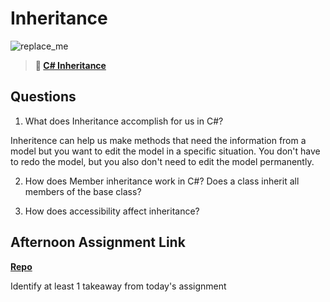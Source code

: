 # Inheritance

![replace_me](https://codeworks.blob.core.windows.net/public/assets/img/illustrations/placeholder.svg)

> **📖 [C# Inheritance](https://codeworksacademy.com/fs-student-guide/resources/wk10/04-Inheritance)**

## Questions

1. What does Inheritance accomplish for us in C#?

Inheritence can help us make methods that need the information from a model but you want to edit the model in a specific situation. You don't have to redo the model, but you also don't need to edit the model permanently. 

2. How does Member inheritance work in C#? Does a class inherit all members of the base class?



3. How does accessibility affect inheritance?

## Afternoon Assignment Link

**[Repo](https://github.com/ChristineKlosterman/<ASSIGNMENT_REPO>)**

Identify at least 1 takeaway from today's assignment
